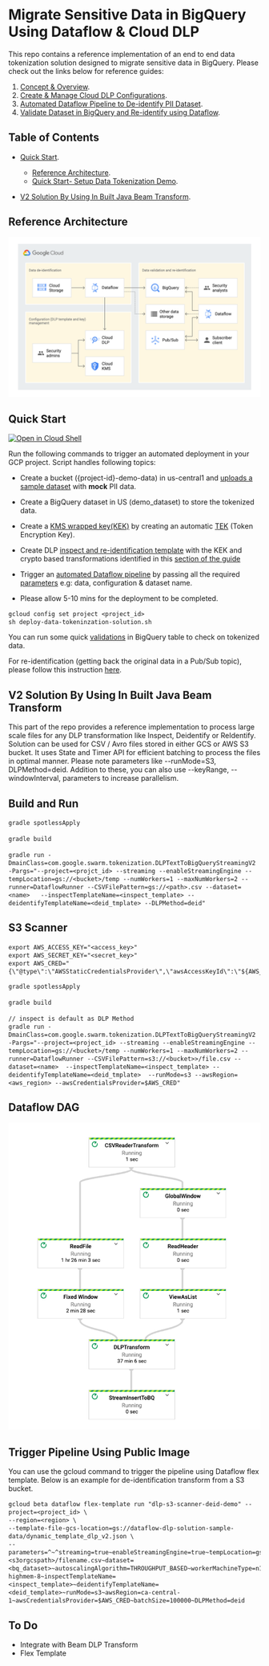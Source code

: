 # Migrate Sensitive Data in BigQuery Using Dataflow & Cloud DLP  
 This repo contains a reference implementation of an end to end data tokenization solution designed to migrate sensitive data in BigQuery. Please check out the links below for reference guides: 

1. [Concept & Overview](https://cloud.google.com/solutions/de-identification-re-identification-pii-using-cloud-dlp).
2. [Create & Manage Cloud DLP Configurations](https://cloud.google.com/solutions/creating-cloud-dlp-de-identification-transformation-templates-pii-dataset).  
3. [Automated Dataflow Pipeline to De-identify PII Dataset](https://cloud.google.com/solutions/running-automated-dataflow-pipeline-de-identify-pii-dataset).   
4. [Validate Dataset in BigQuery and Re-identify using Dataflow](https://cloud.google.com/solutions/validating-de-identified-data-bigquery-re-identifying-pii-data).   

## Table of Contents  
* [Quick Start](#quick-start).  
	 
	* [Reference Architecture](#reference-architecture).  
	* [Quick Start- Setup Data Tokenization Demo](#quick-start).    	

* [V2 Solution By Using In Built Java Beam Transform](#v2-solution-by-using-in-built-java-beam-transform).  
   

## Reference Architecture
![Reference Architecture](diagrams/ref_arch_solution.png)	   	

## Quick Start
[![Open in Cloud Shell](http://gstatic.com/cloudssh/images/open-btn.svg)](https://console.cloud.google.com/cloudshell/editor?cloudshell_git_repo=https://github.com/GoogleCloudPlatform/dlp-dataflow-deidentification.git)

  Run the following commands to trigger an automated deployment in your GCP project. Script handles following topics:   
 
 * Create a bucket ({project-id}-demo-data) in us-central1 and [uploads a sample dataset](https://cloud.google.com/solutions/creating-cloud-dlp-de-identification-transformation-templates-pii-dataset#downloading_the_sample_files) with <b>mock</b> PII data.  
 
 * Create a BigQuery dataset in US (demo_dataset) to store the tokenized data.  
 
 * Create a [KMS wrapped key(KEK)](https://cloud.google.com/solutions/creating-cloud-dlp-de-identification-transformation-templates-pii-dataset#creating_a_key_encryption_key_kek) by creating an automatic [TEK](https://cloud.google.com/solutions/de-identification-re-identification-pii-using-cloud-dlp#token_encryption_keys) (Token Encryption Key). 
  
 * Create DLP [inspect and re-identification template](https://cloud.google.com/solutions/creating-cloud-dlp-de-identification-transformation-templates-pii-dataset#creating_the_cloud_dlp_templates) with the KEK and crypto based transformations identified in this [section of the guide](https://cloud.google.com/solutions/de-identification-re-identification-pii-using-cloud-dlp#determining_transformation_type)
  
 * Trigger an [automated Dataflow pipeline](https://cloud.google.com/dataflow/docs/guides/templates/provided-streaming#data-maskingtokenization-using-cloud-dlp-from-cloud-storage-to-bigquery-stream) by passing all the required [parameters](https://cloud.google.com/solutions/running-automated-dataflow-pipeline-de-identify-pii-dataset#reviewing_the_pipeline_parameters) e.g: data, configuration & dataset name.  
 
 * Please allow 5-10 mins for the deployment to be completed.

```
gcloud config set project <project_id>
sh deploy-data-tokeninzation-solution.sh
```

 You can run some quick [validations](https://cloud.google.com/solutions/validating-de-identified-data-bigquery-re-identifying-pii-data#validating_the_de-identified_dataset_in_bigquery) in BigQuery table to check on tokenized data.  

For re-identification (getting back the original data in a Pub/Sub topic), please follow this instruction [here](https://cloud.google.com/solutions/validating-de-identified-data-bigquery-re-identifying-pii-data#re-identifying_the_dataset_from_bigquery).  

## V2 Solution By Using In Built Java Beam Transform
This part of the repo provides a reference implementation to process large scale files for  any DLP transformation like Inspect, Deidentify or ReIdentify.  Solution can be used for CSV / Avro files stored in either GCS or AWS S3 bucket. It uses State and Timer API for efficient batching to process the files in optimal manner.  Please note parameters like --runMode=S3, DLPMethod=deid. Addition to these, you can also use --keyRange, --windowInterval, parameters to increase parallelism. 

## Build and Run
```
gradle spotlessApply

gradle build

gradle run -DmainClass=com.google.swarm.tokenization.DLPTextToBigQueryStreamingV2 -Pargs="--project=<projct_id> --streaming --enableStreamingEngine --tempLocation=gs://<bucket>/temp --numWorkers=1 --maxNumWorkers=2 --runner=DataflowRunner --CSVFilePattern=gs://<path>.csv --dataset=<name>   --inspectTemplateName=<inspect_template> --deidentifyTemplateName=<deid_tmplate> --DLPMethod=deid"
```
## S3 Scanner

```
export AWS_ACCESS_KEY="<access_key>"
export AWS_SECRET_KEY="<secret_key>"
export AWS_CRED="{\"@type\":\"AWSStaticCredentialsProvider\",\"awsAccessKeyId\":\"${AWS_ACCESS_KEY}\",\"awsSecretKey\":\"${AWS_SECRET_KEY}\"}"
```
```
gradle spotlessApply

gradle build

// inspect is default as DLP Method
gradle run -DmainClass=com.google.swarm.tokenization.DLPTextToBigQueryStreamingV2 -Pargs="--project=<project_id> --streaming --enableStreamingEngine --tempLocation=gs://<bucket>/temp --numWorkers=1 --maxNumWorkers=2 --runner=DataflowRunner --CSVFilePattern=s3://<bucket>>/file.csv --dataset=<name>  --inspectTemplateName=<inspect_template> --deidentifyTemplateName=<deid_tmplate>  --runMode=s3 --awsRegion=<aws_region> --awsCredentialsProvider=$AWS_CRED"
```
## Dataflow DAG
![v2_dag_](diagrams/dlp_dataflow_v2_dag.png)	   	

## Trigger Pipeline Using Public Image
You can use the gcloud command to trigger the pipeline using Dataflow flex template. Below is an example for de-identification transform from a S3 bucket.

```
gcloud beta dataflow flex-template run "dlp-s3-scanner-deid-demo" --project=<project_id> \
--region=<region> \
--template-file-gcs-location=gs://dataflow-dlp-solution-sample-data/dynamic_template_dlp_v2.json \
--parameters=^~^streaming=true~enableStreamingEngine=true~tempLocation=gs://<path>/temp~numWorkers=5~maxNumWorkers=5~runner=DataflowRunner~CSVFilePattern=<s3orgcspath>/filename.csv~dataset=<bq_dataset>~autoscalingAlgorithm=THROUGHPUT_BASED~workerMachineType=n1-highmem-8~inspectTemplateName=<inspect_template>~deidentifyTemplateName=<deid_template>~runMode=s3~awsRegion=ca-central-1~awsCredentialsProvider=$AWS_CRED~batchSize=100000~DLPMethod=deid

```
## To Do
- Integrate with Beam DLP Transform 
- Flex Template
